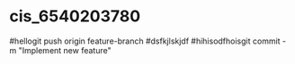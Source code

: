 # cis_6540203780
#hellogit push origin feature-branch
#dsfkjlskjdf
#hihisodfhoisgit commit -m "Implement new feature"
